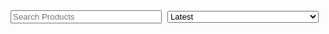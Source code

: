 <!--
Title: Shop 2 Beta
Scripts: 
- https://www.e-junkie.com/e-junkie-shop-script.js
Javascript: var ej = new EJ_Shop({client_id:328984,offset:8,lazy_loading_eff:400,pinned:['pntbtr', '1556556', '1564515']});
-->
<style>
.input_div{
	margin-top: 10vh;
}
.input_div input{ width: 48%; margin-right: 1%; }
.input_div select{ width: 48%; margin-right: 1%; }
.row{
	margin-bottom: 10px;
}
.my_column { width: 50%; padding: 10px; }
.my_column { width: 50%; padding: 10px; }
.cart_btn{
	text-decoration: none;
	background-color: #009900;
	padding: 10px;
	border-radius: 3px;
	color: #fff;
	margin-top: 15px;
	display: block;
	width: fit-content;
}
.label{
	margin-top: 10px;
}
.input, select{
	margin-bottom: 0px;
}
@media(max-width: 600px){
	.my_column{
		width: 100%;
	}
}
</style>

<div class="input_div" style="margin-top: 10vh">
	<input class="input" type="text" placeholder="Search Products" id="ej_search_handler">
	<select id="ej_sort_handler">
		<option value="Latest">Latest</option>
		<option value="Popular">Popular</option>
	</select>
	<div id="app_container"></div>
</div>
<div id="listing_template" hidden>
	<div class="row" id="{identifier}" style="{style}">
	 		<div class="my_column">
    			<p><strong><a>{title}</a></strong><br/>{tagline}</p>
    			<img src="{thumbnail}" alt="{title}" title="{title}" style="max-width: 200px">
<!-- 			<p style="font-size: 13px;">{details}</p> -->
    		</div>
    		<div class="my_column"> 
<!-- 			<quote style="font-size: 12px;">{description}</quote> -->
			{form}
			{options_template}
    			<p>₹{price}</p>
    			<a href="{link}" target="{link_target}" class="cart_btn {link_class}" onclick="{onclick}">Add To Cart</a>
			{/form}
    		</div>    
    		
	</div>
</div>
<div id="dropdown_template" hidden>
	<label class="label">{label}</label>
	{hidden}
	<select name="{name}">{options}</select>
</div>
<div id="text_template" hidden>
	<label class="label">{label}</label>
	<input class="input" type="text" placeholder="{placeholder}" name="{name}">
	{hidden}
</div>
